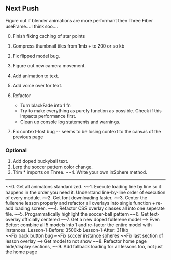 ## Next Push

Figure out if blender animations are more performant then Three Fiber useFrame....I think soo....
 
0. Finish fixing caching of star points
0. Compress thumbnail tiles from 1mb + to 200 or so kb
1. Fix flipped model bug.
2. Figure out new camera movement.
3. Add animation to text.
4. Add voice over for text.
5. Refactor 
      - Turn blackFade into 1 fn
      - Try to make everything as purely function as possible. Check if this impacts performance first.
      - Clean up console log statements and warnings.

6. Fix context-lost bug -- seems to be losing context to the canvas of the previous page




### Optional
1. Add doped buckyball text.
2. Lerp the soccer pattern color change.
3. Trim * imports on Three.
~~4. Write your own inSphere method.





























-----

~~0. Get all animatons standardized.
~~1. Execute loading line by line so it happens in the order you need it. Understand line-by-line order of execution of every module.
~~2. Get font downloading faster.
~~3. Center the fullerene lesson properly and refactor all overlays into single function + re-add loading screen.
~~4. Refactor CSS overlay classes all into one seperate file.
~~5. Progammatically highlight the soccer-ball pattern
~~6. Get text-overlay officially centered
~~7. Get a new doped fullerene model --> Even Better: combine all 5 models into 1 and re-factor the entire model with instances. 
      Lesson-1-Before: 3500kb
      Lesson-1-After: 311kb    
      ~~Fix back button bug 
      ~~Fix soccer instance spheres
      ~~Fix last section of lesson overlay --> Get model to not show
~~8. Refactor home page hide/display sections,
~~9. Add fallback loading for all lessons too, not just the home page